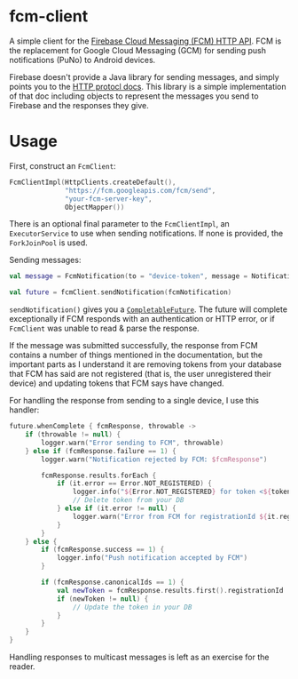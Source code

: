 # fcm-client

A simple client for the [Firebase Cloud Messaging (FCM) HTTP API](https://firebase.google.com/docs/cloud-messaging/http-server-ref).
FCM is the replacement for Google Cloud Messaging (GCM) for sending push notifications (PuNo)
to Android devices.

Firebase doesn't provide a Java library for sending messages, and simply points you to the
[HTTP protocl docs](https://firebase.google.com/docs/cloud-messaging/http-server-ref).  This
library is a simple implementation of that doc including objects to represent the messages you
send to Firebase and the responses they give.

# Usage

First, construct an `FcmClient`:

```kotlin
FcmClientImpl(HttpClients.createDefault(),
              "https://fcm.googleapis.com/fcm/send",
              "your-fcm-server-key",
              ObjectMapper())
```

There is an optional final parameter to the `FcmClientImpl`, an `ExecutorService` to use when
sending notifications.  If none is provided, the `ForkJoinPool` is used.

Sending messages:

```kotlin
val message = FcmNotification(to = "device-token", message = Notification(title = "title"))

val future = fcmClient.sendNotification(fcmNotification)
```

`sendNotification()` gives you a [`CompletableFuture`](https://docs.oracle.com/javase/8/docs/api/java/util/concurrent/CompletableFuture.html).
The future will complete exceptionally if FCM responds with an authentication or HTTP error,
or if `FcmClient` was unable to read & parse the response.

If the message was submitted successfully, the response from FCM contains a number of things
mentioned in the documentation, but the important parts as I understand it are removing tokens
from your database that FCM has said are not registered (that is, the user unregistered their
device) and updating tokens that FCM says have changed.

For handling the response from sending to a single device, I use this handler:

```kotlin
future.whenComplete { fcmResponse, throwable ->
    if (throwable != null) {
        logger.warn("Error sending to FCM", throwable)
    } else if (fcmResponse.failure == 1) {
        logger.warn("Notification rejected by FCM: $fcmResponse")

        fcmResponse.results.forEach {
            if (it.error == Error.NOT_REGISTERED) {
                logger.info("${Error.NOT_REGISTERED} for token <${token}> (registrationId ${it.registrationId})")
                // Delete token from your DB
            } else if (it.error != null) {
                logger.warn("Error from FCM for registrationId ${it.registrationId}: ${it.error}")
            }
        }
    } else {
        if (fcmResponse.success == 1) {
            logger.info("Push notification accepted by FCM")
        }

        if (fcmResponse.canonicalIds == 1) {
            val newToken = fcmResponse.results.first().registrationId
            if (newToken != null) {
                // Update the token in your DB
            }
        }
    }
}
```

Handling responses to multicast messages is left as an exercise for the reader.
